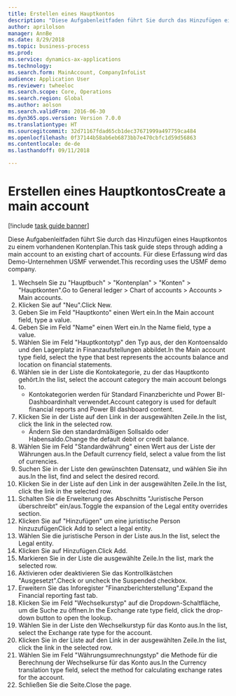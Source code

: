 ```yaml
--- 
title: Erstellen eines Hauptkontos
description: "Diese Aufgabenleitfaden führt Sie durch das Hinzufügen eines Hauptkontos zu einem vorhandenen Kontenplan."
author: aprilolson
manager: AnnBe
ms.date: 8/29/2018
ms.topic: business-process
ms.prod: 
ms.service: dynamics-ax-applications
ms.technology: 
ms.search.form: MainAccount, CompanyInfoList
audience: Application User
ms.reviewer: twheeloc
ms.search.scope: Core, Operations
ms.search.region: Global
ms.author: aolson
ms.search.validFrom: 2016-06-30
ms.dyn365.ops.version: Version 7.0.0
ms.translationtype: HT
ms.sourcegitcommit: 32d71167fdad65cb1dec37671999a497759ca484
ms.openlocfilehash: 0f37144b58ab6eb6873bb7e470cbfc1d59d56863
ms.contentlocale: de-de
ms.lasthandoff: 09/11/2018

---
```

# <a name="create-a-main-account"></a><span data-ttu-id="d672c-103">Erstellen eines Hauptkontos</span><span class="sxs-lookup"><span data-stu-id="d672c-103">Create a main account</span></span>

[!include [task guide banner](../../includes/task-guide-banner.md)]

<span data-ttu-id="d672c-104">Diese Aufgabenleitfaden führt Sie durch das Hinzufügen eines Hauptkontos zu einem vorhandenen Kontenplan.</span><span class="sxs-lookup"><span data-stu-id="d672c-104">This task guide steps through adding a main account to an existing chart of accounts.</span></span> <span data-ttu-id="d672c-105">Für diese Erfassung wird das Demo-Unternehmen USMF verwendet.</span><span class="sxs-lookup"><span data-stu-id="d672c-105">This recording uses the USMF demo company.</span></span>  

1. <span data-ttu-id="d672c-106">Wechseln Sie zu "Hauptbuch" > "Kontenplan" > "Konten" > "Hauptkonten".</span><span class="sxs-lookup"><span data-stu-id="d672c-106">Go to General ledger > Chart of accounts > Accounts > Main accounts.</span></span>
2. <span data-ttu-id="d672c-107">Klicken Sie auf "Neu".</span><span class="sxs-lookup"><span data-stu-id="d672c-107">Click New.</span></span>
3. <span data-ttu-id="d672c-108">Geben Sie im Feld "Hauptkonto" einen Wert ein.</span><span class="sxs-lookup"><span data-stu-id="d672c-108">In the Main account field, type a value.</span></span>
4. <span data-ttu-id="d672c-109">Geben Sie im Feld "Name" einen Wert ein.</span><span class="sxs-lookup"><span data-stu-id="d672c-109">In the Name field, type a value.</span></span>
5. <span data-ttu-id="d672c-110">Wählen Sie im Feld "Hauptkontotyp" den Typ aus, der den Kontoensaldo und den Lagerplatz in Finanzaufstellungen abbildet.</span><span class="sxs-lookup"><span data-stu-id="d672c-110">In the Main account type field, select the type that best represents the accounts balance and location on financial statements.</span></span>
6. <span data-ttu-id="d672c-111">Wählen sie in der Liste die Kontokategorie, zu der das Hauptkonto gehört.</span><span class="sxs-lookup"><span data-stu-id="d672c-111">In the list, select the account category the main account belongs to.</span></span>
    * <span data-ttu-id="d672c-112">Kontokategorien werden für Standard Finanzberichte und Power BI-Dashboardinhalt verwendet.</span><span class="sxs-lookup"><span data-stu-id="d672c-112">Account category is used for default financial reports and Power BI dashboard content.</span></span>  
7. <span data-ttu-id="d672c-113">Klicken Sie in der Liste auf den Link in der ausgewählten Zeile.</span><span class="sxs-lookup"><span data-stu-id="d672c-113">In the list, click the link in the selected row.</span></span>
    * <span data-ttu-id="d672c-114">Ändern Sie den standardmäßigen Sollsaldo oder Habensaldo.</span><span class="sxs-lookup"><span data-stu-id="d672c-114">Change the default debit or credit balance.</span></span>  
8. <span data-ttu-id="d672c-115">Wählen Sie im Feld "Standardwährung" einen Wert aus der Liste der Währungen aus.</span><span class="sxs-lookup"><span data-stu-id="d672c-115">In the Default currency field, select a value from the list of currencies.</span></span>
9. <span data-ttu-id="d672c-116">Suchen Sie in der Liste den gewünschten Datensatz, und wählen Sie ihn aus.</span><span class="sxs-lookup"><span data-stu-id="d672c-116">In the list, find and select the desired record.</span></span>
10. <span data-ttu-id="d672c-117">Klicken Sie in der Liste auf den Link in der ausgewählten Zeile.</span><span class="sxs-lookup"><span data-stu-id="d672c-117">In the list, click the link in the selected row.</span></span>
11. <span data-ttu-id="d672c-118">Schalten Sie die Erweiterung des Abschnitts "Juristische Person überschreibt" ein/aus.</span><span class="sxs-lookup"><span data-stu-id="d672c-118">Toggle the expansion of the Legal entity overrides section.</span></span>
12. <span data-ttu-id="d672c-119">Klicken Sie auf "Hinzufügen" um eine juristische Person hinzuzufügen</span><span class="sxs-lookup"><span data-stu-id="d672c-119">Click Add to select a legal entity.</span></span>
13. <span data-ttu-id="d672c-120">Wählen Sie die juristische Person in der Liste aus.</span><span class="sxs-lookup"><span data-stu-id="d672c-120">In the list, select the Legal entity.</span></span>
14. <span data-ttu-id="d672c-121">Klicken Sie auf Hinzufügen.</span><span class="sxs-lookup"><span data-stu-id="d672c-121">Click Add.</span></span>
15. <span data-ttu-id="d672c-122">Markieren Sie in der Liste die ausgewählte Zeile.</span><span class="sxs-lookup"><span data-stu-id="d672c-122">In the list, mark the selected row.</span></span>
16. <span data-ttu-id="d672c-123">Aktivieren oder deaktivieren Sie das Kontrollkästchen "Ausgesetzt".</span><span class="sxs-lookup"><span data-stu-id="d672c-123">Check or uncheck the Suspended checkbox.</span></span>
17. <span data-ttu-id="d672c-124">Erweitern Sie das Inforegister "Finanzberichterstellung".</span><span class="sxs-lookup"><span data-stu-id="d672c-124">Expand the Financial reporting fast tab.</span></span>
18. <span data-ttu-id="d672c-125">Klicken Sie im Feld "Wechselkurstyp" auf die Dropdown-Schaltfläche, um die Suche zu öffnen.</span><span class="sxs-lookup"><span data-stu-id="d672c-125">In the Exchange rate type field, click the drop-down button to open the lookup.</span></span>
19. <span data-ttu-id="d672c-126">Wählen Sie in der Liste den Wechselkurstyp für das Konto aus.</span><span class="sxs-lookup"><span data-stu-id="d672c-126">In the list, select the Exchange rate type for the account.</span></span>
20. <span data-ttu-id="d672c-127">Klicken Sie in der Liste auf den Link in der ausgewählten Zeile.</span><span class="sxs-lookup"><span data-stu-id="d672c-127">In the list, click the link in the selected row.</span></span>
21. <span data-ttu-id="d672c-128">Wählen Sie im Feld "Währungsumrechnungstyp" die Methode für die Berechnung der Wechselkurse für das Konto aus.</span><span class="sxs-lookup"><span data-stu-id="d672c-128">In the Currency translation type field, select the method for calculating exchange rates for the account.</span></span>
22. <span data-ttu-id="d672c-129">Schließen Sie die Seite.</span><span class="sxs-lookup"><span data-stu-id="d672c-129">Close the page.</span></span>


